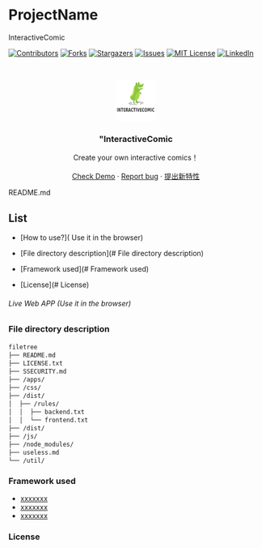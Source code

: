  # ProjectName

InteractiveComic

<!-- PROJECT SHIELDS -->

[![Contributors][contributors-shield]][contributors-url]
[![Forks][forks-shield]][forks-url]
[![Stargazers][stars-shield]][stars-url]
[![Issues][issues-shield]][issues-url]
[![MIT License][license-shield]][license-url]
[![LinkedIn][linkedin-shield]][linkedin-url]

<!-- PROJECT LOGO -->
<br />

<p align="center">
<p align="center">
  <a href="https://github.com/cauoss4/interactiveComic/">
    <img src="interactivecomic.png" alt="Logo" width="80" height="80">
  </a>

  <h3 align="center">"InteractiveComic</h3>
  <p align="center">
    Create your own interactive comics！
    <br />
    <br />
    <a href="https://github.com/shaojintian/Best_README_template">Check Demo</a>
    ·
    <a href="https://github.com/cauoss4/InteractiveComic/issues">Report bug</a>
    ·
    <a href="https://github.com/cauoss4/InteractiveComic/issues">提出新特性</a>
  </p>

</p>

 
 README.md
 
## List

- [How to use?]( Use it in the browser)
 
- [File directory description](# File directory description)
- [Framework used](# Framework used)
- [License](# License)









###### Live Web APP (Use it in the browser)




### File directory description

```
filetree 
├── README.md
├── LICENSE.txt
├── SSECURITY.md
├── /apps/
├── /css/
├── /dist/
│  ├── /rules/
│  │  ├── backend.txt
│  │  └── frontend.txt
├── /dist/
├── /js/
├── /node_modules/
├── useless.md
└── /util/

```







### Framework used
- [xxxxxxx](https://getbootstrap.com)
- [xxxxxxx](https://jquery.com)
- [xxxxxxx](https://www.jointjs.com)













### License







<!-- links -->

[your-project-path]:https://github.com/cauoss4/interactiveComic
[contributors-shield]: https://img.shields.io/github/contributors/cauoss4/interactiveComic.svg?style=flat-square
[contributors-url]: https://github.com/cauoss4/interactiveComic/graphs/contributors
[forks-shield]: https://img.shields.io/github/forks/cauoss4/interactiveComic.svg?style=flat-square
[forks-url]: https://github.com/cauoss4/interactiveComic/network/members
[stars-shield]: https://img.shields.io/github/stars/cauoss4/interactiveComic.svg?style=flat-square
[stars-url]: https://github.com/cauoss4/interactiveComic/stargazers
[issues-shield]: https://img.shields.io/github/issues/cauoss4/interactiveComic.svg?style=flat-square
[issues-url]: https://github.com/cauoss4/interactiveComic.svg
[license-shield]: https://img.shields.io/github/license/cauoss4/interactiveComice.svg?style=flat-square
[license-url]: https://github.com/cauoss4/interactiveComic/LICENSE.txt
[linkedin-shield]:https://img.shields.io/badge/-LinkedIn-black.svg?style=flat-square&logo=linkedin&colorB=555
[linkedin-url]: https://github.com/cauoss4/interactiveComic




